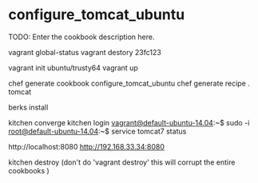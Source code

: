 # configure_tomcat_ubuntu

TODO: Enter the cookbook description here.

vagrant global-status
vagrant destory 23fc123
    
vagrant init ubuntu/trusty64
vagrant up

chef generate cookbook configure_tomcat_ubuntu
chef generate recipe . tomcat

berks install

kitchen converge
kitchen login
vagrant@default-ubuntu-14.04:~$ sudo -i
root@default-ubuntu-14.04:~$ service tomcat7 status

http://localhost:8080
http://192.168.33.34:8080

kitchen destroy (don't do 'vagrant destroy' this will corrupt the entire cookbooks )